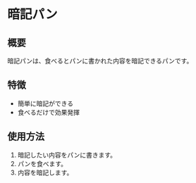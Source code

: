 # 暗記パン

## 概要
暗記パンは、食べるとパンに書かれた内容を暗記できるパンです。

## 特徴
- 簡単に暗記ができる
- 食べるだけで効果発揮

## 使用方法
1. 暗記したい内容をパンに書きます。
2. パンを食べます。
3. 内容を暗記します。
